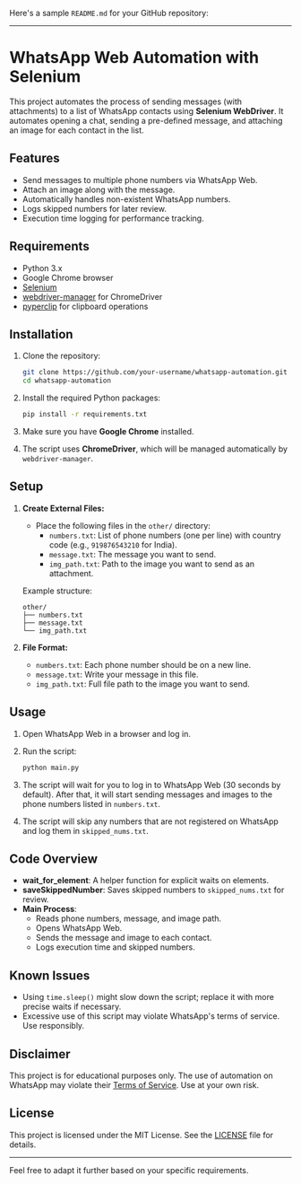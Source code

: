Here's a sample `README.md` for your GitHub repository:

---

# WhatsApp Web Automation with Selenium

This project automates the process of sending messages (with attachments) to a list of WhatsApp contacts using **Selenium WebDriver**. It automates opening a chat, sending a pre-defined message, and attaching an image for each contact in the list.

## Features

- Send messages to multiple phone numbers via WhatsApp Web.
- Attach an image along with the message.
- Automatically handles non-existent WhatsApp numbers.
- Logs skipped numbers for later review.
- Execution time logging for performance tracking.

## Requirements

- Python 3.x
- Google Chrome browser
- [Selenium](https://pypi.org/project/selenium/)
- [webdriver-manager](https://pypi.org/project/webdriver-manager/) for ChromeDriver
- [pyperclip](https://pypi.org/project/pyperclip/) for clipboard operations

## Installation

1. Clone the repository:
   ```bash
   git clone https://github.com/your-username/whatsapp-automation.git
   cd whatsapp-automation
   ```

2. Install the required Python packages:
   ```bash
   pip install -r requirements.txt
   ```

3. Make sure you have **Google Chrome** installed.

4. The script uses **ChromeDriver**, which will be managed automatically by `webdriver-manager`.

## Setup

1. **Create External Files:**
   - Place the following files in the `other/` directory:
     - `numbers.txt`: List of phone numbers (one per line) with country code (e.g., `919876543210` for India).
     - `message.txt`: The message you want to send.
     - `img_path.txt`: Path to the image you want to send as an attachment.
   
   Example structure:
   ```
   other/
   ├── numbers.txt
   ├── message.txt
   └── img_path.txt
   ```

2. **File Format:**
   - `numbers.txt`: Each phone number should be on a new line.
   - `message.txt`: Write your message in this file.
   - `img_path.txt`: Full file path to the image you want to send.

## Usage

1. Open WhatsApp Web in a browser and log in.
   
2. Run the script:
   ```bash
   python main.py
   ```

3. The script will wait for you to log in to WhatsApp Web (30 seconds by default). After that, it will start sending messages and images to the phone numbers listed in `numbers.txt`.

4. The script will skip any numbers that are not registered on WhatsApp and log them in `skipped_nums.txt`.

## Code Overview

- **wait_for_element**: A helper function for explicit waits on elements.
- **saveSkippedNumber**: Saves skipped numbers to `skipped_nums.txt` for review.
- **Main Process**: 
  - Reads phone numbers, message, and image path.
  - Opens WhatsApp Web.
  - Sends the message and image to each contact.
  - Logs execution time and skipped numbers.

## Known Issues

- Using `time.sleep()` might slow down the script; replace it with more precise waits if necessary.
- Excessive use of this script may violate WhatsApp's terms of service. Use responsibly.

## Disclaimer

This project is for educational purposes only. The use of automation on WhatsApp may violate their [Terms of Service](https://www.whatsapp.com/legal/). Use at your own risk.

## License

This project is licensed under the MIT License. See the [LICENSE](LICENSE) file for details.

---

Feel free to adapt it further based on your specific requirements.